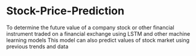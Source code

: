 # Stock-Price-Prediction
To determine the future value of a company stock or other financial instrument traded on a financial exchange using LSTM and other machine learning models
This model can also predict values of stock market using previous trends and data
